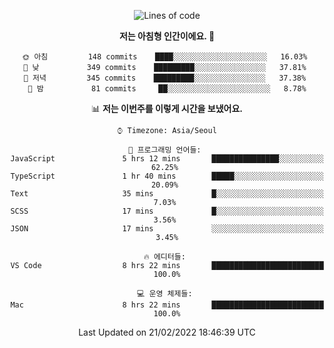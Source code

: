 <div align='center'>
 
<!--START_SECTION:waka-->
![Lines of code](https://img.shields.io/badge/%EC%A0%80%EB%8A%94%20%EC%97%AC%ED%83%9C%EA%B9%8C%EC%A7%80%20-59%20Thousand%20%EC%A4%84%EC%9D%98%20%EC%BD%94%EB%93%9C%EB%A5%BC%20%EC%9E%91%EC%84%B1%ED%96%88%EC%96%B4%EC%9A%94.-blue)

**저는 아침형 인간이에요. 🐤** 

```text
🌞 아침         148 commits    ████░░░░░░░░░░░░░░░░░░░░░   16.03% 
🌆 낮　         349 commits    █████████░░░░░░░░░░░░░░░░   37.81% 
🌃 저녁         345 commits    █████████░░░░░░░░░░░░░░░░   37.38% 
🌙 밤　         81 commits     ██░░░░░░░░░░░░░░░░░░░░░░░   8.78%

```


📊 **저는 이번주를 이렇게 시간을 보냈어요.** 

```text
⌚︎ Timezone: Asia/Seoul

💬 프로그래밍 언어들: 
JavaScript               5 hrs 12 mins       ███████████████░░░░░░░░░░   62.25% 
TypeScript               1 hr 40 mins        █████░░░░░░░░░░░░░░░░░░░░   20.09% 
Text                     35 mins             █░░░░░░░░░░░░░░░░░░░░░░░░   7.03% 
SCSS                     17 mins             █░░░░░░░░░░░░░░░░░░░░░░░░   3.56% 
JSON                     17 mins             ░░░░░░░░░░░░░░░░░░░░░░░░░   3.45%

🔥 에디터들: 
VS Code                  8 hrs 22 mins       █████████████████████████   100.0%

💻 운영 체제들: 
Mac                      8 hrs 22 mins       █████████████████████████   100.0%

```


 Last Updated on 21/02/2022 18:46:39 UTC
<!--END_SECTION:waka-->
 </div>
<!---
Emewjin/Emewjin is a ✨ special ✨ repository because its `README.md` (this file) appears on your GitHub profile.
You can click the Preview link to take a look at your changes.
--->
